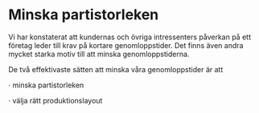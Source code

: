 # Minska partistorleken

Vi har konstaterat att kundernas och övriga intressenters påverkan på ett företag leder till krav på kortare genomloppstider. Det finns även andra mycket starka motiv till att minska genomloppstiderna.

De två effektivaste sätten att minska våra genomloppstider är att

· minska partistorleken

· välja rätt produktionslayout
